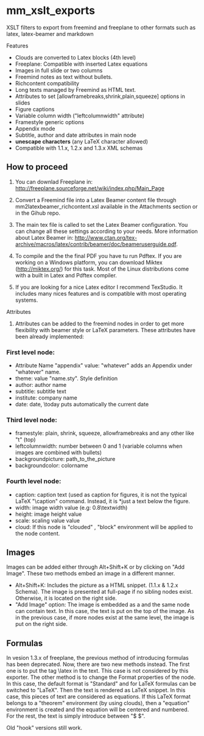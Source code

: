 mm_xslt_exports
===============



XSLT filters to export from freemind and freeplane to other formats such as latex, latex-beamer and markdown

Features

* Clouds are converted to Latex blocks (4th level)
* Freeplane: Compatible with inserted Latex equations
* Images in full slide or two columns
* Freemind notes as text without bullets.
* Richcontent compatibility
* Long texts managed by Freemind as HTML text.
* Attributes to set [allowframebreaks,shrink,plain,squeeze] options in slides
* Figure captions
* Variable column width ("leftcolumnwidth" attribute)
* Framestyle generic options
* Appendix mode
* Subtitle, author and date attributes in main node
* __unescape characters__ (any LaTeX character allowed)
* Compatible with 1.1.x, 1.2.x and 1.3.x XML schemas

## How to proceed

1. You can downlad Freeplane in: http://freeplane.sourceforge.net/wiki/index.php/Main_Page

1. Convert a Freemind file into a Latex Beamer content file through mm2latexbeamer_richcontent.xsl  available in the Attachments section or in the Gihub repo.

1. The main tex file is called to set the Latex Beamer configuration. You can change all these settings according to your needs. More information about Latex Beamer in: http://www.ctan.org/tex-archive/macros/latex/contrib/beamer/doc/beameruserguide.pdf. 

1. To compile and the the final PDF you have tu run Pdftex. If you are working on a Windows platform, you can download Miktex (http://miktex.org/) for this task. Most of the Linux distributions come with a built in Latex and Pdftex compiler.

1. If you are looking for a nice Latex editor I recommend TexStudio. It includes many nices features and is compatible with most operating systems.

Attributes

1. Attributes can be added to the freemind nodes in order to get more flexibility with beamer style or LaTeX parameters. These attributes have been already implemented:

### First level node:
* Attribute Name "appendix" value: "whatever" adds an Appendix under "whatever" name.
* theme: value "name.sty". Style  definition
* author: author name
* subtitle: subtitle text
* institute: company name
* date: date, \today puts automatically the current date

### Third level node:
* framestyle: plain, shrink, squeeze, allowframebreaks and any other like "t" (top)
* leftcolumnwidth: number between 0 and 1 (variable columns when images are combined with bullets)
* backgroundpicture: path_to_the_picture
* backgroundcolor: colorname

### Fourth level node:
* caption: caption text (used as caption for figures, it is not the typical LaTeX "\caption" command. Instead, it is *just a text below the figure.
* width: image width value (e.g: 0.8\textwidth)
* height: image height value
* scale: scaling value value
* cloud: If this node is "clouded" , "block" environment will be applied to the node content.

## Images
Images can be added either through Alt+Shift+K or by clicking on "Add Image". These two methods embed an image in a different manner. 
* Alt+Shift+K: Includes the picture as a HTML snippet. (1.1.x & 1.2.x Schema). The image is presented at full-page if no sibling nodes exist. Otherwise, it is located on the right side.
* "Add Image" option: The image is embedded as a <hook> and the same node can contain text. In this case, the text is put on the top of the image. As in the previous case, if more nodes exist at the same level, the image is put on the right side.

## Formulas
In vesion 1.3.x of freeplane, the previous method of introducing formulas has been deprecated. Now, there are two new methods instead. The first one is to put the tag \latex in the text. This case is not considered by this exporter. The other method is to change the Format properties of the node. In this case, the default format is "Standard" and for LaTeX formulas can be switched to "LaTeX". Then the text is rendered as LaTeX snippet. In this case, this pieces of text are considered as equations. If this LaTeX format belongs to a "theorem" environment (by using clouds), then a "equation" environment is created and the equation will be centered and numbered. For the rest, the text is simply introduce between "$ $".

Old "hook" versions still work.
